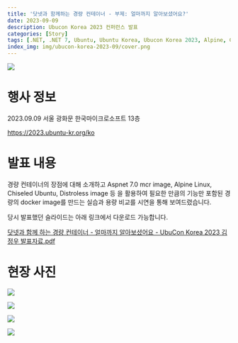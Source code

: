 ```yaml
---
title: '닷넷과 함께하는 경량 컨테이너 - 부제: 얼마까지 알아보셨어요?'
date: 2023-09-09
description: Ubucon Korea 2023 컨퍼런스 발표
categories: [Story]
tags: [.NET, .NET 7, Ubuntu, Ubuntu Korea, Ubucon Korea 2023, Alpine, Chiseled Ubuntu, Distroless]
index_img: img/ubucon-korea-2023-09/cover.png
---
```


![](img/ubucon-korea-2023-09/cover.png)

# 행사 정보

2023.09.09 서울 광화문 한국마이크로소프트 13층

https://2023.ubuntu-kr.org/ko

# 발표 내용

경량 컨테이너의 장점에 대해 소개하고 Aspnet 7.0 mcr image, Alpine Linux, Chiseled Ubuntu, Distroless image 등 을 활용하여 필요한 만큼의 기능만 포함된 경량의 docker image를 만드는 실습과 용량 비교를 시연을 통해 보여드렸습니다.

당시 발표했던 슬라이드는 아래 링크에서 다운로드 가능합니다.

[닷넷과 함께 하는 경량 컨테이너 - 얼마까지 알아보셨어요 - UbuCon Korea 2023 김정우 발표자료.pdf](https://drive.google.com/file/d/1biOffRvsBTqJ2ykwuCwQwYWKWtJ9Nrlv/view?usp=sharing)

# 현장 사진

![](img/ubucon-korea-2023-09/KakaoTalk_20240920_155907253_04.jpg)

![](img/ubucon-korea-2023-09/KakaoTalk_20240920_155907253_26.jpg)

![](img/ubucon-korea-2023-09/KakaoTalk_20240920_155907253_25.jpg)

![](img/ubucon-korea-2023-09/KakaoTalk_20240920_155907253_21.jpg)